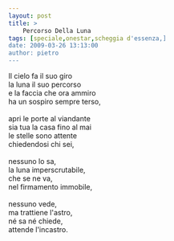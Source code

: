 ```yaml
---
layout: post
title: >
    Percorso Della Luna
tags: [speciale,onestar,scheggia d'essenza,]
date: 2009-03-26 13:13:00
author: pietro
---
```

Il cielo fa il suo giro<br/>la luna il suo percorso<br/>e la faccia che ora ammiro<br/>ha un sospiro sempre terso,<br/><br/>apri le porte al viandante<br/>sia tua la casa fino al mai<br/>le stelle sono attente<br/>chiedendosi chi sei,<br/><br/>nessuno lo sa,<br/>la luna imperscrutabile,<br/>che se ne va,<br/>nel firmamento immobile,<br/><br/>nessuno vede,<br/>ma trattiene l'astro,<br/>né sa né chiede,<br/>attende l'incastro.
